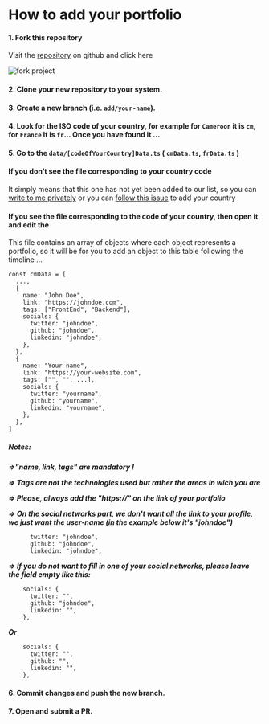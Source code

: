 # How to add your portfolio

#### 1. Fork this repository

Visit the [repository](https://github.com/ln-dev7/world-portfolios) on github and click here

![fork project](https://wp.lndev.me/assets/contribut/1.png)

#### 2. Clone your new repository to your system.

#### 3. Create a new branch (i.e. `add/your-name`).

#### 4. Look for the ISO code of your country, for example for `Cameroon` it is `cm`, for `France` it is `fr`... Once you have found it ...

#### 5. Go to the `data/[codeOfYourCountry]Data.ts` ( `cmData.ts`, `frData.ts` )

#### If you don’t see the file corresponding to your country code

It simply means that this one has not yet been added to our list, so you can [write to me privately](https://twitter.com/ln_dev7) or you can [follow this issue](https://github.com/ln-dev7/world-portfolios/issues/80) to add your country

#### If you see the file corresponding to the code of your country, then open it and edit the

This file contains an array of objects where each object represents a portfolio, so it will be for you to add an object to this table following the timeline ...

```
const cmData = [
  ...,
  {
​    name: "John Doe",
​    link: "https://johndoe.com",
​    tags: ["FrontEnd", "Backend"],
    socials: {
      twitter: "johndoe",
      github: "johndoe",
      linkedin: "johndoe",
    },
  },
  {
​    name: "Your name",
​    link: "https://your-website.com",
​    tags: ["", "", ...],
    socials: {
      twitter: "yourname",
      github: "yourname",
      linkedin: "yourname",
    },
  },
]
```

##### Notes:

**_=>"name, link, tags" are mandatory !_**

**_=> Tags are not the technologies used but rather the areas in wich you are_**

**_=> Please, always add the "https://" on the link of your portfolio_**

**_=> On the social networks part, we don't want all the link to your profile, we just want the user-name (in the example below it's "johndoe")_**

```
      twitter: "johndoe",
      github: "johndoe",
      linkedin: "johndoe",
```

**_=> If you do not want to fill in one of your social networks, please leave the field empty like this:_**

```
    socials: {
      twitter: "",
      github: "johndoe",
      linkedin: "",
    },
```

**_Or_**

```
    socials: {
      twitter: "",
      github: "",
      linkedin: "",
    },
```

#### 6. Commit changes and push the new branch.

#### 7. Open and submit a PR.
